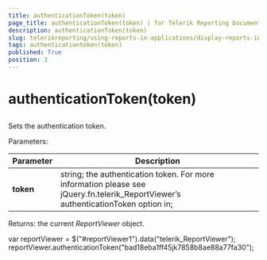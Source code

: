 ```yaml
---
title: authenticationToken(token)
page_title: authenticationToken(token) | for Telerik Reporting Documentation
description: authenticationToken(token)
slug: telerikreporting/using-reports-in-applications/display-reports-in-applications/web-application/html5-report-viewer/api-reference/reportviewer/methods/authenticationtoken(token)
tags: authenticationtoken(token)
published: True
position: 3
---
```


# authenticationToken(token)



## 

Sets the authentication token.

Parameters:


| Parameter | Description |
| ------ | ------ |
| __token__ |string; the authentication token. For more information please see jQuery.fn.telerik_ReportViewer’s authenticationToken option in[](c578f366-93da-4dd1-8972-6efbc5a1790b#Options);|

Returns: the current *ReportViewer* object.
        

	
var reportViewer = $("#reportViewer1").data("telerik_ReportViewer");
reportViewer.authenticationToken("bad18eba1ff45jk7858b8ae88a77fa30");
          


